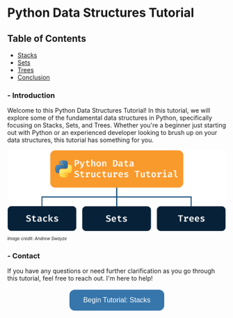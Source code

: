 # Python Data Structures Tutorial

## Table of Contents

- [Stacks](stacks.md)
- [Sets](sets.md)
- [Trees](trees.md)
- [Conclusion](conclusion.md)

### - Introduction

Welcome to this Python Data Structures Tutorial! In this tutorial, we will explore some of the fundamental data structures in Python, specifically focusing on Stacks, Sets, and Trees. Whether you're a beginner just starting out with Python or an experienced developer looking to brush up on your data structures, this tutorial has something for you.

![Python Data Structures Tutorial](/images/DS_Tutorial.png)
<small><em><sub>Image credit: Andrew Swayze</sub></em></small>

### - Contact

If you have any questions or need further clarification as you go through this tutorial, feel free to reach out. I'm here to help!

<p align="center">
<button style="background-color: #3776AB; border: none; color: white; padding: 15px 32px; text-align: center; text-decoration: none; display: inline-block; font-size: 16px; margin: 4px 2px; cursor: pointer; border-radius: 12px;">
  <a href="stacks.md" style="color: white; text-decoration: none;">Begin Tutorial: Stacks</a>
</button>
</p>